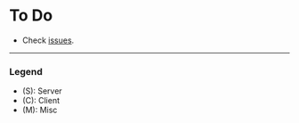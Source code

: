 # To Do

- Check [issues](https://github.com/kinngh/shopify-node-express-mongodb-app/issues).

---

### Legend

- (S): Server
- (C): Client
- (M): Misc
